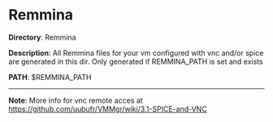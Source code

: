 # Remmina

**Directory**: Remmina

**Description**: All Remmina files for your vm configured with vnc and/or spice are generated in this dir. Only generated if REMMINA_PATH is set and exists

**PATH**: $REMMINA_PATH

***

**Note**: More info for vnc remote acces at https://github.com/uubufr/VMMgr/wiki/3.1-SPICE-and-VNC
